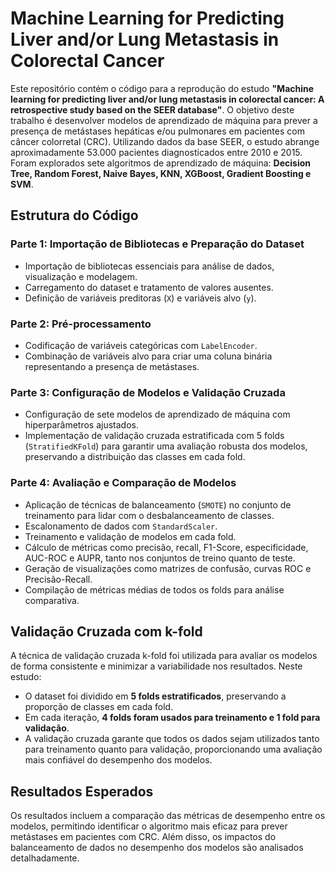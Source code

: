 # Machine Learning for Predicting Liver and/or Lung Metastasis in Colorectal Cancer

Este repositório contém o código para a reprodução do estudo **"Machine learning for predicting liver and/or lung metastasis in colorectal cancer: A retrospective study based on the SEER database"**. O objetivo deste trabalho é desenvolver modelos de aprendizado de máquina para prever a presença de metástases hepáticas e/ou pulmonares em pacientes com câncer colorretal (CRC). Utilizando dados da base SEER, o estudo abrange aproximadamente 53.000 pacientes diagnosticados entre 2010 e 2015. Foram explorados sete algoritmos de aprendizado de máquina: **Decision Tree, Random Forest, Naive Bayes, KNN, XGBoost, Gradient Boosting e SVM**.

## Estrutura do Código

### Parte 1: Importação de Bibliotecas e Preparação do Dataset
- Importação de bibliotecas essenciais para análise de dados, visualização e modelagem.
- Carregamento do dataset e tratamento de valores ausentes.
- Definição de variáveis preditoras (`X`) e variáveis alvo (`y`).

### Parte 2: Pré-processamento
- Codificação de variáveis categóricas com `LabelEncoder`.
- Combinação de variáveis alvo para criar uma coluna binária representando a presença de metástases.

### Parte 3: Configuração de Modelos e Validação Cruzada
- Configuração de sete modelos de aprendizado de máquina com hiperparâmetros ajustados.
- Implementação de validação cruzada estratificada com 5 folds (`StratifiedKFold`) para garantir uma avaliação robusta dos modelos, preservando a distribuição das classes em cada fold.

### Parte 4: Avaliação e Comparação de Modelos
- Aplicação de técnicas de balanceamento (`SMOTE`) no conjunto de treinamento para lidar com o desbalanceamento de classes.
- Escalonamento de dados com `StandardScaler`.
- Treinamento e validação de modelos em cada fold.
- Cálculo de métricas como precisão, recall, F1-Score, especificidade, AUC-ROC e AUPR, tanto nos conjuntos de treino quanto de teste.
- Geração de visualizações como matrizes de confusão, curvas ROC e Precisão-Recall.
- Compilação de métricas médias de todos os folds para análise comparativa.

## Validação Cruzada com k-fold
A técnica de validação cruzada k-fold foi utilizada para avaliar os modelos de forma consistente e minimizar a variabilidade nos resultados. Neste estudo:
- O dataset foi dividido em **5 folds estratificados**, preservando a proporção de classes em cada fold.
- Em cada iteração, **4 folds foram usados para treinamento e 1 fold para validação**.
- A validação cruzada garante que todos os dados sejam utilizados tanto para treinamento quanto para validação, proporcionando uma avaliação mais confiável do desempenho dos modelos.

## Resultados Esperados
Os resultados incluem a comparação das métricas de desempenho entre os modelos, permitindo identificar o algoritmo mais eficaz para prever metástases em pacientes com CRC. Além disso, os impactos do balanceamento de dados no desempenho dos modelos são analisados detalhadamente.

